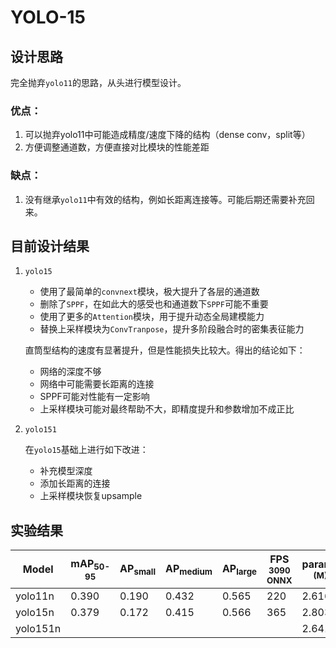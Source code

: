 # YOLO-15


## 设计思路

完全抛弃`yolo11`的思路，从头进行模型设计。

### 优点：
1. 可以抛弃yolo11中可能造成精度/速度下降的结构（dense conv，split等）
2. 方便调整通道数，方便直接对比模块的性能差距

### 缺点：
1. 没有继承`yolo11`中有效的结构，例如长距离连接等。可能后期还需要补充回来。


## 目前设计结果
1. `yolo15`
   - 使用了最简单的`convnext`模块，极大提升了各层的通道数
   - 删除了`SPPF`，在如此大的感受也和通道数下`SPPF`可能不重要
   - 使用了更多的`Attention`模块，用于提升动态全局建模能力
   - 替换上采样模块为`ConvTranpose`，提升多阶段融合时的密集表征能力

   直筒型结构的速度有显著提升，但是性能损失比较大。得出的结论如下：
   - 网络的深度不够
   - 网络中可能需要长距离的连接
   - SPPF可能对性能有一定影响
   - 上采样模块可能对最终帮助不大，即精度提升和参数增加不成正比

2. `yolo151`

   在`yolo15`基础上进行如下改进：
   - 补充模型深度
   - 添加长距离的连接
   - 上采样模块恢复upsample


## 实验结果
| Model | mAP<sub>50-95</sub> | AP<sub>small</sub> | AP<sub>medium</sub> | AP<sub>large</sub> | FPS<br><sup>3090 ONNX</sup>  | params<br><sup>(M)</sup> |FLOPs<br><sup>(B) |
| -------- | ----- | ----- | ----- | ----- | --- | ----- | ---- |
| yolo11n  | 0.390 | 0.190 | 0.432 | 0.565 | 220 | 2.616 | 6.48 |
| yolo15n  | 0.379 | 0.172 | 0.415 | 0.566 | 365 | 2.803 | 6.53 |
| yolo151n |       |       |       |       |     | 2.641 | 6.52 |
